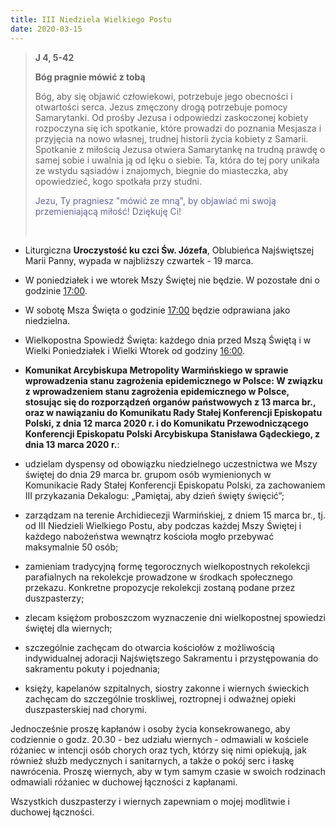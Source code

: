 ```yaml
---
title: III Niedziela Wielkiego Postu
date: 2020-03-15
---
```


> **J 4, 5-42**
>
> **Bóg pragnie mówić z tobą**
>
> Bóg, aby się objawić człowiekowi, potrzebuje jego obecności i otwartości serca. Jezus zmęczony drogą potrzebuje pomocy Samarytanki. Od prośby Jezusa i odpowiedzi zaskoczonej kobiety rozpoczyna się ich spotkanie, które prowadzi do poznania Mesjasza i przyjęcia na nowo własnej, trudnej historii życia kobiety z Samarii. Spotkanie z miłością Jezusa otwiera Samarytankę na trudną prawdę o samej sobie i uwalnia ją od lęku o siebie. Ta, która do tej pory unikała ze wstydu sąsiadów i znajomych, biegnie do miasteczka, aby opowiedzieć, kogo spotkała przy studni.
>
> <span style="color: #666699;">Jezu, Ty pragniesz "mówić ze mną", by objawiać mi swoją przemieniającą miłość! Dziękuję Ci! </span>
>
> &nbsp;


- Liturgiczna **Uroczystość ku czci Św. Józefa**, Oblubieńca Najświętszej Marii Panny, wypada w najbliższy czwartek - 19 marca.
- W poniedziałek i we wtorek Mszy Świętej nie będzie. W pozostałe dni o godzinie <u>17:00</u>.
- W sobotę Msza Święta o godzinie <u>17:00</u> będzie odprawiana jako niedzielna.
- Wielkopostna Spowiedź Święta: każdego dnia przed Mszą Świętą i w Wielki Poniedziałek i Wielki Wtorek od godziny <u>16:00</u>.
- **Komunikat Arcybiskupa Metropolity Warmińskiego w sprawie wprowadzenia stanu zagrożenia epidemicznego w Polsce: W związku z wprowadzeniem stanu zagrożenia epidemicznego w Polsce, stosując się do rozporządzeń organów państwowych z 13 marca br., oraz w nawiązaniu do Komunikatu Rady Stałej Konferencji Episkopatu Polski, z dnia 12 marca 2020 r. i do Komunikatu Przewodniczącego Konferencji Episkopatu Polski Arcybiskupa Stanisława Gądeckiego, z dnia 13 marca 2020 r.**:

- udzielam dyspensy od obowiązku niedzielnego uczestnictwa we Mszy świętej do dnia 29 marca br. grupom osób wymienionych w Komunikacie Rady Stałej Konferencji Episkopatu Polski, za zachowaniem III przykazania Dekalogu: „Pamiętaj, aby dzień święty święcić”;

- zarządzam na terenie Archidiecezji Warmińskiej, z dniem 15 marca br., tj. od III Niedzieli Wielkiego Postu, aby podczas każdej Mszy Świętej i każdego nabożeństwa wewnątrz kościoła mogło przebywać maksymalnie 50 osób;

- zamieniam tradycyjną formę tegorocznych wielkopostnych rekolekcji parafialnych na rekolekcje prowadzone w środkach społecznego przekazu. Konkretne propozycje rekolekcji zostaną podane przez duszpasterzy;

- zlecam księżom proboszczom wyznaczenie dni wielkopostnej spowiedzi świętej dla wiernych;

- szczególnie zachęcam do otwarcia kościołów z możliwością indywidualnej adoracji Najświętszego Sakramentu i przystępowania do sakramentu pokuty i pojednania;

- księży, kapelanów szpitalnych, siostry zakonne i wiernych świeckich zachęcam do szczególnie troskliwej, roztropnej i odważnej opieki duszpasterskiej nad chorymi.

Jednocześnie proszę kapłanów i osoby życia konsekrowanego, aby codziennie o godz. 20.30 - bez udziału wiernych - odmawiali w kościele różaniec w intencji osób chorych oraz tych, którzy się nimi opiekują, jak również służb medycznych i sanitarnych, a także o pokój serc i łaskę nawrócenia. Proszę wiernych, aby w tym samym czasie w swoich rodzinach odmawiali różaniec w duchowej łączności z kapłanami.

Wszystkich duszpasterzy i wiernych zapewniam o mojej modlitwie i duchowej łączności.
